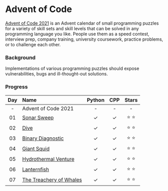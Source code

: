 # Advent of Code
[Advent of Code 2021](https://adventofcode.com/2021/) is an Advent calendar of small programming puzzles for a variety of skill sets and skill levels that can be solved in any programming language you like. People use them as a speed contest, interview prep, company training, university coursework, practice problems, or to challenge each other.

### Background
Implementations of various programming puzzles should expose vulnerabilities, bugs and ill-thought-out solutions.


### Progress


| Day | Name | Python | CPP | Stars |
|:---:|:---|:---:|:---:|:---:|
| - | Advent of Code 2021 | - | - | - |
| 01 | [Sonar Sweep](https://adventofcode.com/2021/day/1) | ✓ | ✓ | ⭐️ ⭐️ |
| 02 | [Dive](https://adventofcode.com/2021/day/2) | ✓ | ✓ | ⭐️ ⭐️ |
| 03 | [Binary Diagnostic](https://adventofcode.com/2021/day/3) | ✓ | ✓ | ⭐️ ⭐️ |
| 04 | [Giant Squid](https://adventofcode.com/2021/day/4) | ✓ | ✓ | ⭐️ ⭐️ |
| 05 | [Hydrothermal Venture](https://adventofcode.com/2021/day/5) | ✓ | ✓ | ⭐️ ⭐️ |
| 06 | [Lanternfish](https://adventofcode.com/2021/day/6) | ✓ | ✓ | ⭐️ ⭐️ |
| 07 | [The Treachery of Whales](https://adventofcode.com/2021/day/7) | ✓ | ✓ | ⭐️ ⭐️ |
